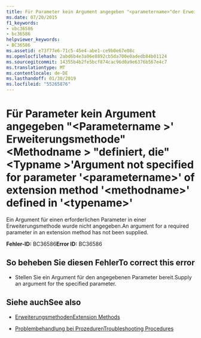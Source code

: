 ```yaml
---
title: Für Parameter kein Argument angegeben "<parametername>"der Erweiterungsmethode"<methodname>"definiert "<typename>"
ms.date: 07/20/2015
f1_keywords:
- vbc36586
- bc36586
helpviewer_keywords:
- BC36586
ms.assetid: e73f77e6-71c5-45e4-abe1-ce9b0e67e08c
ms.openlocfilehash: 2abd6b4e3a06e8892cb5da700e0adedb84b01124
ms.sourcegitcommit: 14355b4b2fe5bcf874cac96d0a9e6376b567e4c7
ms.translationtype: MT
ms.contentlocale: de-DE
ms.lasthandoff: 01/30/2019
ms.locfileid: "55265876"
---
```

# <a name="argument-not-specified-for-parameter-parametername-of-extension-method-methodname-defined-in-typename"></a><span data-ttu-id="a0de7-102">Für Parameter kein Argument angegeben "\<Parametername >' Erweiterungsmethode"\<Methodname > "definiert, die"\<Typname >'</span><span class="sxs-lookup"><span data-stu-id="a0de7-102">Argument not specified for parameter '\<parametername>' of extension method '\<methodname>' defined in '\<typename>'</span></span>
<span data-ttu-id="a0de7-103">Ein Argument für einen erforderlichen Parameter in einer Erweiterungsmethode wurde nicht angegeben.</span><span class="sxs-lookup"><span data-stu-id="a0de7-103">An argument for a required parameter in an extension method has not been supplied.</span></span>  
  
 <span data-ttu-id="a0de7-104">**Fehler-ID:** BC36586</span><span class="sxs-lookup"><span data-stu-id="a0de7-104">**Error ID:** BC36586</span></span>  
  
## <a name="to-correct-this-error"></a><span data-ttu-id="a0de7-105">So beheben Sie diesen Fehler</span><span class="sxs-lookup"><span data-stu-id="a0de7-105">To correct this error</span></span>  
  
-   <span data-ttu-id="a0de7-106">Stellen Sie ein Argument für den angegebenen Parameter bereit.</span><span class="sxs-lookup"><span data-stu-id="a0de7-106">Supply an argument for the specified parameter.</span></span>  
  
## <a name="see-also"></a><span data-ttu-id="a0de7-107">Siehe auch</span><span class="sxs-lookup"><span data-stu-id="a0de7-107">See also</span></span>
- [<span data-ttu-id="a0de7-108">Erweiterungsmethoden</span><span class="sxs-lookup"><span data-stu-id="a0de7-108">Extension Methods</span></span>](../../visual-basic/programming-guide/language-features/procedures/extension-methods.md)

- [<span data-ttu-id="a0de7-109">Problembehandlung bei Prozeduren</span><span class="sxs-lookup"><span data-stu-id="a0de7-109">Troubleshooting Procedures</span></span>](../../visual-basic/programming-guide/language-features/procedures/troubleshooting-procedures.md)
